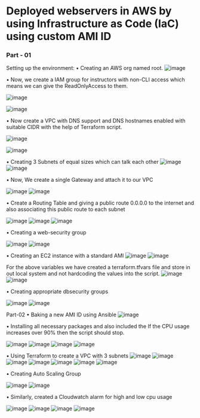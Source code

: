 # **Deployed webservers in AWS by using Infrastructure as Code (IaC) using custom AMI ID**


### Part - 01

Setting up the environment:
•	Creating an AWS org named root.
 ![image](https://github.com/user-attachments/assets/4acbd4d2-3319-44ea-a14a-281b661357a3)

•	Now, we create a IAM group for instructors with non-CLI access which means we can give the ReadOnlyAccess to them.
 
![image](https://github.com/user-attachments/assets/57ec5fc0-08fe-4ca9-9fa2-0ead5ee3c1ac)
 

![image](https://github.com/user-attachments/assets/2ea01321-458d-4324-b6e2-150a552f2cb1)


•	Now create a VPC with DNS support and DNS hostnames enabled with suitable CIDR with the help of Terraform script.
 

![image](https://github.com/user-attachments/assets/4ea1f28a-f518-4389-b12a-e8b7414cc31d)

![image](https://github.com/user-attachments/assets/9030c6c8-2a0e-4819-9eb4-24ddc31a8385)






•	Creating 3 Subnets of equal sizes which can talk each other 
 ![image](https://github.com/user-attachments/assets/6d5fe7ae-4af8-4663-8e52-3aac229fe5a1)
 ![image](https://github.com/user-attachments/assets/c50468a3-828b-42e5-869d-88c9ee49d643)

 

•	Now, We create a single Gateway and attach it to our VPC
 
 
![image](https://github.com/user-attachments/assets/ca57f528-41ec-48a3-a9f2-dc2e86588728)
![image](https://github.com/user-attachments/assets/b35affb2-0ad1-4c30-8f86-7b8dec480a8e)







•	Create a Routing Table and giving a public route 0.0.0.0 to the internet and also associating this public route to each subnet
 
 ![image](https://github.com/user-attachments/assets/6021c866-1e1a-4b82-9692-1305d793873a)
 ![image](https://github.com/user-attachments/assets/980112b7-3b40-4506-9044-fbfb878d1342)
 ![image](https://github.com/user-attachments/assets/d78636b5-5ddb-430d-bfd5-c818464855a4)

 

•	Creating a web-security group
 
 ![image](https://github.com/user-attachments/assets/5ec8407f-3d58-4d3a-8544-31790dff3bf6)
 ![image](https://github.com/user-attachments/assets/7854a419-9018-47d5-9928-e18e3d4f0465)

•	Creating an EC2 instance with a standard AMI 
 ![image](https://github.com/user-attachments/assets/cbab1b4f-348b-4130-9e3c-cb3d29df97f1)
 ![image](https://github.com/user-attachments/assets/ccf57f83-ee49-4f9b-a91a-7d85db1dbcb8)
 
 
For the above variables we have created a terraform.tfvars file and store in out local system and not hardcoding the values into the script.
 ![image](https://github.com/user-attachments/assets/3d78813e-f893-4e0c-84c8-4c55af0215d0)
 ![image](https://github.com/user-attachments/assets/19393c91-14b1-4984-9c02-7371e6ce7bed)


 

•	Creating appropriate dbsecurity groups
 
 ![image](https://github.com/user-attachments/assets/075d1523-fab0-4424-b044-71be3f2efc64)
 ![image](https://github.com/user-attachments/assets/10ee73ff-0be8-4416-a27f-a0e9b8ddfe0c)




Part-02
•	Baking a new AMI ID using Ansible
 ![image](https://github.com/user-attachments/assets/2303428b-f1ef-41da-858a-6629c949ee1e)

•	Installing all necessary packages and also included the If the CPU usage increases over 90% then the script should stop.
 
 ![image](https://github.com/user-attachments/assets/bca75e67-eaf1-4650-8154-0cf42140e5bc)
 ![image](https://github.com/user-attachments/assets/f5199e9d-66c1-4c57-a6ac-7c7879c5b81d)
 ![image](https://github.com/user-attachments/assets/29e39f35-aa80-4e72-ab97-825377059e50)
 ![image](https://github.com/user-attachments/assets/d5b1f67f-1399-4612-b9de-ff046a3d1fdc)

 
•	Using Terraform to create a VPC with 3 subnets
![image](https://github.com/user-attachments/assets/dddb79a2-62a9-4896-a878-4aca3b5ca7fb)
![image](https://github.com/user-attachments/assets/f7a67c1e-c4c7-4771-8462-8852096abc99)
![image](https://github.com/user-attachments/assets/b6c42115-726c-4ceb-b4f3-43127add24d2)
![image](https://github.com/user-attachments/assets/8d6331bf-8941-45ed-a825-bd0006b27581)
![image](https://github.com/user-attachments/assets/37e04f2b-386b-4207-9522-805d29489c46)
![image](https://github.com/user-attachments/assets/6b4a5d08-f06a-4c92-835f-113dbb5526d9)
![image](https://github.com/user-attachments/assets/97a49505-0f64-4d62-9fd4-33503c191297)
 
 

•	Creating Auto Scaling Group

 ![image](https://github.com/user-attachments/assets/b08e27a2-bd4c-46f9-8376-816a72f92c25)
 ![image](https://github.com/user-attachments/assets/fb0de664-cf8e-4694-9f1f-24fa8e22629a)

 
•	Similarly, created a Cloudwatch alarm for high and low cpu usage
 
 ![image](https://github.com/user-attachments/assets/dff3f8fc-6761-49c4-8d24-90ed11913426)
 ![image](https://github.com/user-attachments/assets/2d53faa9-5cbb-4d64-88c3-3a0e34eae486)
 ![image](https://github.com/user-attachments/assets/ecf41032-3f32-413f-82b5-6527b9c5f6b3)
 ![image](https://github.com/user-attachments/assets/f477980f-e8f4-4042-b8b0-43d5d6456c60)

 
 

